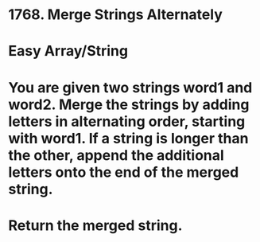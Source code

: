 # 1768. Merge Strings Alternately
# Easy Array/String

# You are given two strings word1 and word2. Merge the strings by adding letters in alternating order, starting with word1. If a string is longer than the other, append the additional letters onto the end of the merged string.

# Return the merged string.